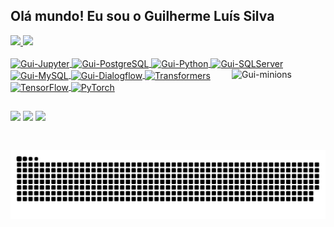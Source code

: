 ## Olá mundo! Eu sou o Guilherme Luís Silva 
 <div>
  <a href="https://github.com/GuiiLuiss">
  <img height="150em" src="https://github-readme-stats-git-masterrstaa-rickstaa.vercel.app/api?username=GuiiLuiss&show_icons=true&theme=yeblu&include_all_commits=true&count_private=true"/>
  <img height="150em" src="https://github-readme-stats-git-masterrstaa-rickstaa.vercel.app/api/top-langs/?username=GuiiLuiss&layout=compact&langs_count=7&theme=yeblu"/>
</div>
<div style="display: inline_block"><br>
  <img align="center" alt="Gui-Jupyter" height="40" width="50" src="https://cdn.jsdelivr.net/gh/devicons/devicon/icons/jupyter/jupyter-original-wordmark.svg">
  <img align="center" alt="Gui-PostgreSQL" height="40" width="50" src="https://cdn.jsdelivr.net/gh/devicons/devicon/icons/postgresql/postgresql-original-wordmark.svg">
  <img align="center" alt="Gui-Python" height="40" width="50" src="https://cdn.jsdelivr.net/gh/devicons/devicon/icons/python/python-original-wordmark.svg">
  <img align="center" alt="Gui-SQLServer" height="40" width="50" src="https://cdn.jsdelivr.net/gh/devicons/devicon/icons/microsoftsqlserver/microsoftsqlserver-plain-wordmark.svg">
  <img align="center" alt="Gui-MySQL" height="40" width="50" src="https://cdn.jsdelivr.net/gh/devicons/devicon/icons/mysql/mysql-original-wordmark.svg">
  <img align="center" alt="Gui-Dialogflow" height="40" width="50" src="https://upload.wikimedia.org/wikipedia/en/c/c7/Dialogflow_logo.svg">
  <img align="right" alt="Gui-minions" height="130" width="150" src="https://media.giphy.com/media/jpVn6VufuVDENCSWsd/giphy.gif?cid=790b761199f9c7cf8218f47cf2325d8701d8f3ccf9c6c721&rid=giphy.gif&ct=g">
  <img align="center" alt="Transformers" height="40" width="40" src="https://huggingface.co/front/assets/huggingface_logo.svg">
  <img align="center" alt="TensorFlow" height="40" width="40" src="https://cdn.jsdelivr.net/gh/devicons/devicon/icons/tensorflow/tensorflow-original.svg">
  <img align="center" alt="PyTorch" height="40" width="40" src="https://cdn.jsdelivr.net/gh/devicons/devicon/icons/pytorch/pytorch-original.svg">
</div>
  
  ##
  
 <div>
   <a href="https://instagram.com/guiiluiss" target="_blank"><img src="https://img.shields.io/badge/-Instagram-%23E4405F?style=for-the-badge&logo=instagram&logoColor=white" target="_blank"></a>
   <a href = "mailto:guiiluiss79@gmail.com"><img src="https://img.shields.io/badge/Gmail-D14836?style=for-the-badge&logo=gmail&logoColor=white" target="_blank"></a>
   <a href="https://www.linkedin.com/in/guilherme-luis-silva/" target="_blank"><img src="https://img.shields.io/badge/-LinkedIn-%230077B5?style=for-the-badge&logo=linkedin&logoColor=white" target="_blank"></a>
 
  ![Snake animation](https://github.com/guiiluiss/guiiluiss/blob/output/github-contribution-grid-snake.svg)
 
</div>
